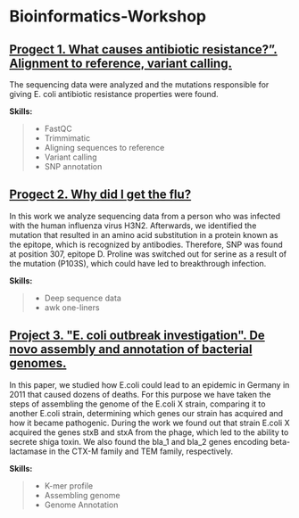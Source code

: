 # Bioinformatics-Workshop

## [Progect 1. What causes antibiotic resistance?”. Alignment to reference, variant calling.](https://github.com/LiliiaBgdnv/Bioinformatics-Workshop/tree/Project_1)
The sequencing data were analyzed and the mutations responsible for giving E. coli antibiotic resistance properties were found. 

**Skills:**
> * FastQC
> * Trimmimatic
> * Aligning sequences to reference
> * Variant calling
> * SNP annotation

## [Progect 2. Why did I get the flu?](https://github.com/LiliiaBgdnv/Bioinformatics-Workshop/tree/Progect-2)
 In this work we analyze sequencing data from a person who was infected with the human influenza virus H3N2.
Afterwards, we identified the mutation that resulted in an amino acid substitution in a protein known as the epitope, which is recognized by
antibodies. Therefore, SNP was found at position 307, epitope D. Proline was switched out for serine as a result of
the mutation (P103S), which could have led to breakthrough infection.

**Skills:**
> * Deep sequence data
> * awk one-liners

## [Project 3. "E. coli outbreak investigation". De novo assembly and annotation of bacterial genomes.](https://github.com/LiliiaBgdnv/Bioinformatics-Workshop/tree/Progect_3)
In this paper, we studied how E.coli could lead to an epidemic in Germany in 2011 that caused dozens
of deaths. For this purpose we have taken the steps of assembling the genome of the E.coli X strain,
comparing it to another E.coli strain, determining which genes our strain has acquired and how it became
pathogenic. During the work we found out that strain E.coli X acquired the genes stxB and stxA from the
phage, which led to the ability to secrete shiga toxin. We also found the bla_1 and bla_2 genes encoding
beta-lactamase in the CTX-M family and TEM family, respectively.

**Skills:**
> * K-mer profile
> * Assembling genome
> * Genome Annotation
